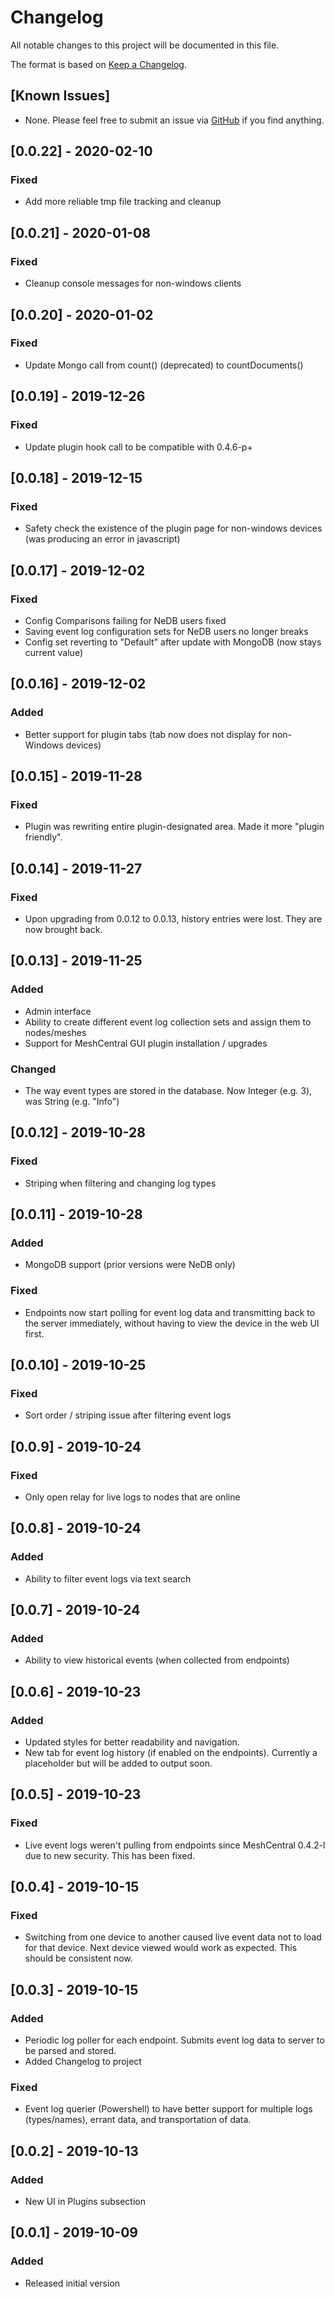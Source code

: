 # Changelog
All notable changes to this project will be documented in this file.

The format is based on [Keep a Changelog](https://keepachangelog.com/en/1.0.0/).

## [Known Issues]
- None. Please feel free to submit an issue via [GitHub](https://github.com/ryanblenis/MeshCentral-EventLog) if you find anything.

## [0.0.22] - 2020-02-10
### Fixed
- Add more reliable tmp file tracking and cleanup

## [0.0.21] - 2020-01-08
### Fixed
- Cleanup console messages for non-windows clients

## [0.0.20] - 2020-01-02
### Fixed
- Update Mongo call from count() (deprecated) to countDocuments()

## [0.0.19] - 2019-12-26
### Fixed
- Update plugin hook call to be compatible with 0.4.6-p+

## [0.0.18] - 2019-12-15
### Fixed
- Safety check the existence of the plugin page for non-windows devices (was producing an error in javascript)

## [0.0.17] - 2019-12-02
### Fixed
- Config Comparisons failing for NeDB users fixed
- Saving event log configuration sets for NeDB users no longer breaks
- Config set reverting to "Default" after update with MongoDB (now stays current value)

## [0.0.16] - 2019-12-02
### Added
- Better support for plugin tabs (tab now does not display for non-Windows devices)

## [0.0.15] - 2019-11-28
### Fixed
- Plugin was rewriting entire plugin-designated area. Made it more "plugin friendly".

## [0.0.14] - 2019-11-27
### Fixed
- Upon upgrading from 0.0.12 to 0.0.13, history entries were lost. They are now brought back.

## [0.0.13] - 2019-11-25
### Added
- Admin interface
- Ability to create different event log collection sets and assign them to nodes/meshes
- Support for MeshCentral GUI plugin installation / upgrades
### Changed
- The way event types are stored in the database. Now Integer (e.g. 3), was String (e.g. "Info")

## [0.0.12] - 2019-10-28
### Fixed
- Striping when filtering and changing log types

## [0.0.11] - 2019-10-28
### Added
- MongoDB support (prior versions were NeDB only)
### Fixed
- Endpoints now start polling for event log data and transmitting back to the server immediately, without having to view the device in the web UI first.

## [0.0.10] - 2019-10-25
### Fixed
- Sort order / striping issue after filtering event logs

## [0.0.9] - 2019-10-24
### Fixed
- Only open relay for live logs to nodes that are online

## [0.0.8] - 2019-10-24
### Added
- Ability to filter event logs via text search

## [0.0.7] - 2019-10-24
### Added
- Ability to view historical events (when collected from endpoints)

## [0.0.6] - 2019-10-23
### Added
- Updated styles for better readability and navigation. 
- New tab for event log history (if enabled on the endpoints). Currently a placeholder but will be added to output soon.

## [0.0.5] - 2019-10-23
### Fixed
- Live event logs weren't pulling from endpoints since MeshCentral 0.4.2-l due to new security. This has been fixed.

## [0.0.4] - 2019-10-15
### Fixed
- Switching from one device to another caused live event data not to load for that device. Next device viewed would work as expected. This should be consistent now.

## [0.0.3] - 2019-10-15
### Added
- Periodic log poller for each endpoint. Submits event log data to server to be parsed and stored.
- Added Changelog to project

### Fixed
- Event log querier (Powershell) to have better support for multiple logs  (types/names), errant data, and transportation of data.

## [0.0.2] - 2019-10-13
### Added
- New UI in Plugins subsection

## [0.0.1] - 2019-10-09
### Added
- Released initial version
